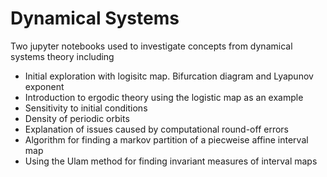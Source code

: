 # Dynamical Systems

Two jupyter notebooks used to investigate concepts from dynamical systems theory including
- Initial exploration with logisitc map. Bifurcation diagram and Lyapunov exponent
- Introduction to ergodic theory using the logistic map as an example
- Sensitivity to initial conditions
- Density of periodic orbits 
- Explanation of issues caused by computational round-off errors
- Algorithm for finding a markov partition of a piecweise affine interval map
- Using the Ulam method for finding invariant measures of interval maps

